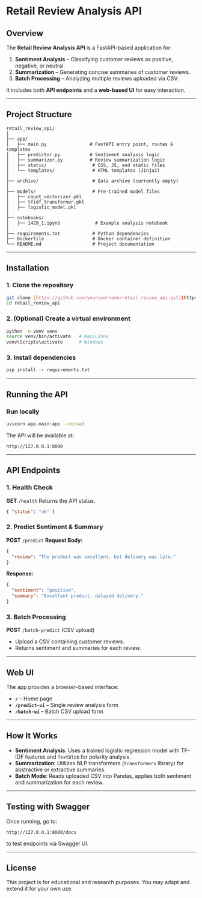 # Retail Review Analysis API

## Overview

The **Retail Review Analysis API** is a FastAPI-based application for:

1. **Sentiment Analysis** – Classifying customer reviews as positive, negative, or neutral.
2. **Summarization** – Generating concise summaries of customer reviews.
3. **Batch Processing** – Analyzing multiple reviews uploaded via CSV.

It includes both **API endpoints** and a **web-based UI** for easy interaction.

---

## Project Structure

```
retail_review_api/
│
├── app/
│   ├── main.py                # FastAPI entry point, routes & templates
│   ├── predictor.py           # Sentiment analysis logic
│   ├── summarizer.py          # Review summarization logic
│   ├── static/                 # CSS, JS, and static files
│   └── templates/              # HTML templates (Jinja2)
│
├── archive/                    # Data archive (currently empty)
│
├── models/                     # Pre-trained model files
│   ├── count_vectorizer.pkl
│   ├── tfidf_transformer.pkl
│   ├── logistic_model.pkl
│
├── notebooks/
│   ├── 1429_1.ipynb             # Example analysis notebook
│
├── requirements.txt            # Python dependencies
├── Dockerfile                  # Docker container definition
└── README.md                   # Project documentation
```

---

## Installation

### 1. Clone the repository

```bash
git clone [https://github.com/yourusername/retail_review_api.git](https://github.com/gsaksham2307/retail-review-api.git)
cd retail_review_api
```

### 2. (Optional) Create a virtual environment

```bash
python -m venv venv
source venv/bin/activate   # Mac/Linux
venv\Scripts\activate      # Windows
```

### 3. Install dependencies

```bash
pip install -r requirements.txt
```

---

## Running the API

### **Run locally**

```bash
uvicorn app.main:app --reload
```

The API will be available at:

```
http://127.0.0.1:8000
```

---

## API Endpoints

### **1. Health Check**

**GET** `/health`
Returns the API status.

```json
{ "status": "ok" }
```

### **2. Predict Sentiment & Summary**

**POST** `/predict`
**Request Body:**

```json
{
  "review": "The product was excellent, but delivery was late."
}
```

**Response:**

```json
{
  "sentiment": "positive",
  "summary": "Excellent product, delayed delivery."
}
```

### **3. Batch Processing**

**POST** `/batch-predict` (CSV upload)

* Upload a CSV containing customer reviews.
* Returns sentiment and summaries for each review.

---

## Web UI

The app provides a browser-based interface:

* **`/`** – Home page
* **`/predict-ui`** – Single review analysis form
* **`/batch-ui`** – Batch CSV upload form

---

## How It Works

* **Sentiment Analysis**: Uses a trained logistic regression model with TF-IDF features and `TextBlob` for polarity analysis.
* **Summarization**: Utilizes NLP transformers (`transformers` library) for abstractive or extractive summaries.
* **Batch Mode**: Reads uploaded CSV into Pandas, applies both sentiment and summarization for each review.

---

## Testing with Swagger

Once running, go to:

```
http://127.0.0.1:8000/docs
```

to test endpoints via Swagger UI.

---

## License

This project is for educational and research purposes. You may adapt and extend it for your own use.
